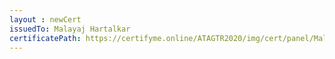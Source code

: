 ```yaml
--- 
layout : newCert 
issuedTo: Malayaj Hartalkar
certificatePath: https://certifyme.online/ATAGTR2020/img/cert/panel/MalayajHartalkar_9667e.png
--- 
```


